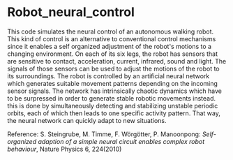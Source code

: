 # Robot_neural_control

This code simulates the neural control of an autonomous walking robot. This kind of control is an alternative to conventional control mechanisms since it enables a self organized adjustment of the robot's motions to a changing environment. On each of its six legs, the robot has sensors that are sensitive to contact, acceleration, current, infrared, sound and light. The signals of those sensors can be used to adjust the motions of the robot to its surroundings. The robot is controlled by an artificial neural network which generates suitable movement patterns depending on the incoming sensor signals. The network has intrinsically chaotic dynamics which have to be surpressed in order to generate stable robotic movements instead. this is done by simultaneously detecting and stabilizing unstable periodic orbits, each of which then leads to one specific activity pattern. That way, the neural network can quickly adapt to new situations.



Reference: S. Steingrube, M. Timme, F. Wörgötter, P. Manoonpong: *Self-organized adaption of a simple neural circuit enables complex robot behaviour*, Nature Physics 6, 224(2010)
